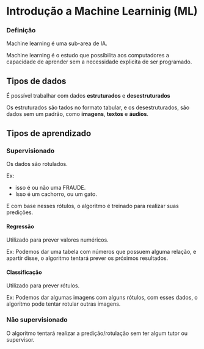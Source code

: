 # Introdução a Machine Learninig (ML)

### Definição
Machine learning é uma sub-area de IA.

Machine learning é o estudo que possíbilita aos computadores a capacidade de aprender sem a necessidade explicita de ser programado.

## Tipos de dados
É possível trabalhar com dados **estruturados** e **desestruturados**

Os estruturados são tados no formato tabular, e os desestruturados, são dados sem um padrão, como **imagens**, **textos** e **áudios**.

## Tipos de aprendizado

### Supervisionado
Os dados são rotulados.

Ex: 
- isso é ou não uma FRAUDE.
- Isso é um cachorro, ou um gato.

E com base nesses rótulos, o algoritmo é treinado para realizar suas predições.

#### Regressão
Utilizado para prever valores numéricos.

Ex: Podemos dar uma tabela com números que possuem alguma relação, e apartir disse, o algoritmo tentará prever os próximos resultados.

#### Classificação
Utilizado para prever rótulos.

Ex: Podemos dar algumas imagens com alguns rótulos, com esses dados, o algoritmo pode tentar rotular outras imagens.

### Não supervisionado
O algoritmo tentará realizar a predição/rotulação sem ter algum tutor ou supervisor.

